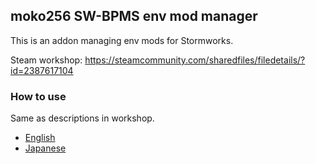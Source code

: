 ## moko256 SW-BPMS env mod manager

This is an addon managing env mods for Stormworks.

Steam workshop: https://steamcommunity.com/sharedfiles/filedetails/?id=2387617104


### How to use

Same as descriptions in workshop.

- [English](docs/description_en.html)
- [Japanese](docs/description_ja.html)